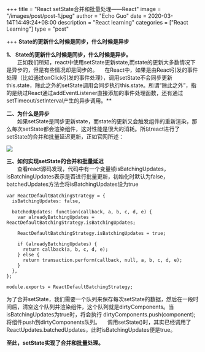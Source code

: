 +++
title = "React setState合并和批量处理——React"
image = "/images/post/post-1.jpeg"
author = "Echo Guo"
date = 2020-03-14T14:49:24+08:00
description = "React learning"
categories = ["React Learning"]
type = "post"

+++
**State的更新什么时候是同步，什么时候是异步**

**1、 State的更新什么时候是同步，什么时候是异步。**  
&emsp;&emsp;正如我们所知，react中使用setState更新state,而state的更新大多数情况下是异步的，但是有些情况却是同步的。
 在React中，如果是由React引发的事件处理（比如通过onClick引发的事件处理），调用setState不会同步更新this.state，除此之外的setState调用会同步执行this.state。所谓“除此之外”，指的是绕过React通过addEventListener直接添加的事件处理函数，还有通过setTimeout/setInterval产生的异步调用。**

**二、为什么是异步**  
&emsp;&emsp;如果setState是同步更新state，而state的更新又会触发组件的重新渲染，那么每次setState都会渲染组件，这对性能是很大的消耗。所以react进行了setState的合并和批量延迟更新，正如官网所述：  

![](/images/post/post-2-1.jpg)

**三、如何实现setState的合并和批量延迟**  
&emsp;&emsp;查看react源码发现，代码中有一个变量锁isBatchingUpdates，isBatchingUpdates表示是否进行批量更新，初始化时默认为false，batchedUpdates方法会将isBatchingUpdates设为true  
```
var ReactDefaultBatchingStrategy = {
  isBatchingUpdates: false,

  batchedUpdates: function(callback, a, b, c, d, e) {
    var alreadyBatchingUpdates = ReactDefaultBatchingStrategy.isBatchingUpdates;

    ReactDefaultBatchingStrategy.isBatchingUpdates = true;

    if (alreadyBatchingUpdates) {
      return callback(a, b, c, d, e);
    } else {
      return transaction.perform(callback, null, a, b, c, d, e);
    }
  },
};

module.exports = ReactDefaultBatchingStrategy;
```  
为了合并setState，我们需要一个队列来保存每次setState的数据，然后在一段时间后，清空这个队列并渲染组件，这个队列就是dirtyComponents。当isBatchingUpdates为true时，将会执行 dirtyComponents.push(component); 将组件push到dirtyComponents队列。
 调用setState()时，其实已经调用了ReactUpdates.batchedUpdates，此时isBatchingUpdates便是true。


**至此，setState实现了合并和批量处理。**
